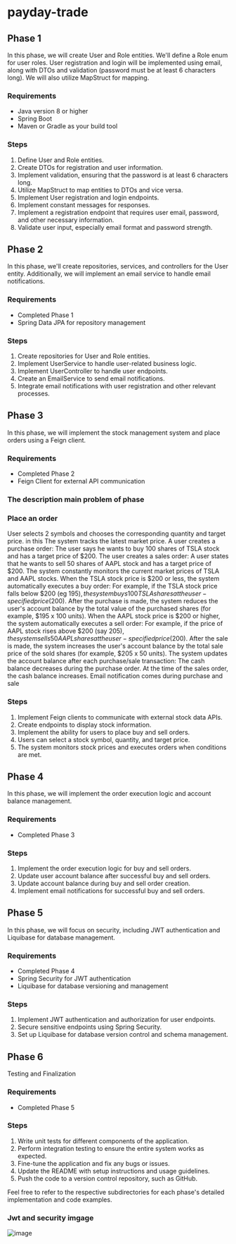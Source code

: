 # payday-trade

## Phase 1

In this phase, we will create User and Role entities. We'll define a Role enum for user roles. User registration and login will be implemented using email, along with DTOs and validation (password must be at least 6 characters long). We will also utilize MapStruct for mapping.

### Requirements
- Java version 8 or higher
- Spring Boot
- Maven or Gradle as your build tool

### Steps
1. Define User and Role entities.
2. Create DTOs for registration and user information.
3. Implement validation, ensuring that the password is at least 6 characters long.
4. Utilize MapStruct to map entities to DTOs and vice versa.
5. Implement User registration and login endpoints.
6. Implement constant messages for responses.
7. Implement a registration endpoint that requires user email, password, and other necessary information.
8. Validate user input, especially email format and password strength.

## Phase 2

In this phase, we'll create repositories, services, and controllers for the User entity. Additionally, we will implement an email service to handle email notifications.

### Requirements
- Completed Phase 1
- Spring Data JPA for repository management

### Steps
1. Create repositories for User and Role entities.
2. Implement UserService to handle user-related business logic.
3. Implement UserController to handle user endpoints.
4. Create an EmailService to send email notifications.
5. Integrate email notifications with user registration and other relevant processes.

## Phase 3

In this phase, we will implement the stock management system and place orders using a Feign client.

### Requirements
- Completed Phase 2
- Feign Client for external API communication

### The description main problem of phase 
### Place an order
User selects 2 symbols and chooses the corresponding quantity and target price. in this
The system tracks the latest market price.
A user creates a purchase order:
The user says he wants to buy 100 shares of TSLA stock and has a target price of $200.
The user creates a sales order:
A user states that he wants to sell 50 shares of AAPL stock and has a target price of $200.
The system constantly monitors the current market prices of TSLA and AAPL stocks.
When the TSLA stock price is $200 or less, the system automatically executes a buy order:
For example, if the TSLA stock price falls below $200 (eg $195), the system buys 100 TSLA shares at the user-specified price ($200).
After the purchase is made, the system reduces the user's account balance by the total value of the purchased shares (for example, $195 x 100 units).
When the AAPL stock price is $200 or higher, the system automatically executes a sell order:
For example, if the price of AAPL stock rises above $200 (say $205), the system sells 50 AAPL shares at the user-specified price ($200).
After the sale is made, the system increases the user's account balance by the total sale price of the sold shares (for example, $205 x 50 units).
The system updates the account balance after each purchase/sale transaction:
The cash balance decreases during the purchase order.
At the time of the sales order, the cash balance increases.
Email notification comes during purchase and sale

### Steps
1. Implement Feign clients to communicate with external stock data APIs.
2. Create endpoints to display stock information.
3. Implement the ability for users to place buy and sell orders.
4. Users can select a stock symbol, quantity, and target price.
5. The system monitors stock prices and executes orders when conditions are met.

## Phase 4

In this phase, we will implement the order execution logic and account balance management.

### Requirements
- Completed Phase 3

### Steps
1. Implement the order execution logic for buy and sell orders.
2. Update user account balance after successful buy and sell orders.
3. Update account balance during buy and sell order creation.
4. Implement email notifications for successful buy and sell orders.

## Phase 5

In this phase, we will focus on security, including JWT authentication and Liquibase for database management.

### Requirements
- Completed Phase 4
- Spring Security for JWT authentication
- Liquibase for database versioning and management

### Steps
1. Implement JWT authentication and authorization for user endpoints.
2. Secure sensitive endpoints using Spring Security.
3. Set up Liquibase for database version control and schema management.

## Phase 6

Testing and Finalization

### Requirements
- Completed Phase 5

### Steps
1. Write unit tests for different components of the application.
2. Perform integration testing to ensure the entire system works as expected.
3. Fine-tune the application and fix any bugs or issues.
4. Update the README with setup instructions and usage guidelines.
5. Push the code to a version control repository, such as GitHub.

Feel free to refer to the respective subdirectories for each phase's detailed implementation and code examples.

### Jwt and security imgage
![image](https://github.com/Elchin-Huseynli/payday-trade/assets/116680886/0d99b4f0-251e-4ad3-adb1-c6bf30ea30d5)
